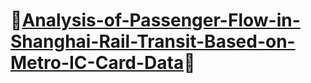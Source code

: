 # 🎉[Analysis-of-Passenger-Flow-in-Shanghai-Rail-Transit-Based-on-Metro-IC-Card-Data](https://github.com/raingrain/analysis-of-passenger-flow-in-shanghai-rail-transit-based-on-metro-ic-card-data)🎉
